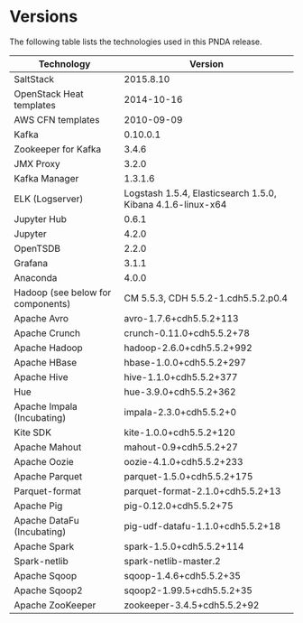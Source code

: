 # Versions
The following table lists the technologies used in this PNDA release.

| Technology | Version |
|---|---|
|SaltStack|2015.8.10|
|OpenStack Heat templates|2014-10-16|
|AWS CFN templates|2010-09-09|
|Kafka|0.10.0.1|
|Zookeeper for Kafka|3.4.6|
|JMX Proxy|3.2.0|
|Kafka Manager|1.3.1.6|
|ELK (Logserver)|Logstash 1.5.4, Elasticsearch 1.5.0, Kibana 4.1.6-linux-x64|
|Jupyter Hub|0.6.1|
|Jupyter|4.2.0|
|OpenTSDB|2.2.0|
|Grafana|3.1.1|
|Anaconda|4.0.0|
|Hadoop (see below for components)|CM 5.5.3, CDH 5.5.2-1.cdh5.5.2.p0.4 |
|Apache Avro |avro-1.7.6+cdh5.5.2+113|
|Apache Crunch |crunch-0.11.0+cdh5.5.2+78|
|Apache Hadoop| hadoop-2.6.0+cdh5.5.2+992|
|Apache HBase| hbase-1.0.0+cdh5.5.2+297|
|Apache Hive| hive-1.1.0+cdh5.5.2+377|
|Hue| hue-3.9.0+cdh5.5.2+362|
|Apache Impala (Incubating)| impala-2.3.0+cdh5.5.2+0|
|Kite SDK| kite-1.0.0+cdh5.5.2+120|
|Apache Mahout| mahout-0.9+cdh5.5.2+27|
|Apache Oozie |oozie-4.1.0+cdh5.5.2+233|
|Apache Parquet |parquet-1.5.0+cdh5.5.2+175|
|Parquet-format |parquet-format-2.1.0+cdh5.5.2+13|
|Apache Pig |pig-0.12.0+cdh5.5.2+75|
|Apache DataFu (Incubating) |pig-udf-datafu-1.1.0+cdh5.5.2+18|
|Apache Spark |spark-1.5.0+cdh5.5.2+114|
|Spark-netlib |spark-netlib-master.2|
|Apache Sqoop |sqoop-1.4.6+cdh5.5.2+35|
|Apache Sqoop2 |sqoop2-1.99.5+cdh5.5.2+35|
|Apache ZooKeeper| zookeeper-3.4.5+cdh5.5.2+92|
